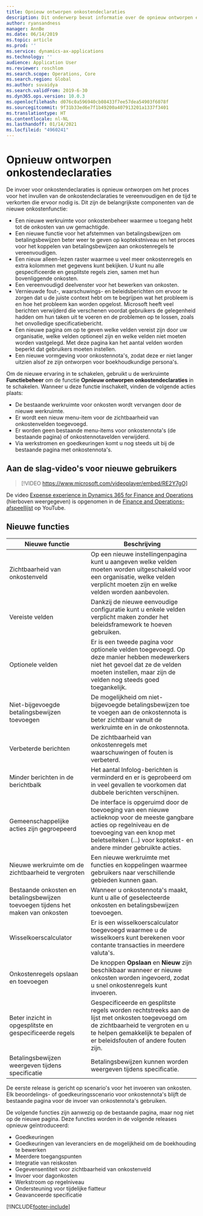 ```yaml
---
title: Opnieuw ontworpen onkostendeclaraties
description: Dit onderwerp bevat informatie over de opnieuw ontworpen ervaring voor het invoeren van onkostendeclaraties in Microsoft Dynamics 365 Finance. De nieuwe ervaring vereenvoudigt het proces van het invullen van onkostendeclaraties en verkort de tijd die nodig is.
author: ryansandness
manager: AnnBe
ms.date: 06/14/2019
ms.topic: article
ms.prod: ''
ms.service: dynamics-ax-applications
ms.technology: ''
audience: Application User
ms.reviewer: roschlom
ms.search.scope: Operations, Core
ms.search.region: Global
ms.author: suvaidya
ms.search.validFrom: 2019-6-30
ms.dyn365.ops.version: 10.0.3
ms.openlocfilehash: d076c0a596940cb08433f7ee57dea54903f6078f
ms.sourcegitcommit: 9f31b33ed6e7f1b49200a407913201a1337f3401
ms.translationtype: HT
ms.contentlocale: nl-NL
ms.lasthandoff: 01/14/2021
ms.locfileid: "4960241"
---
```

# <a name="redesigned-expense-reports"></a>Opnieuw ontworpen onkostendeclaraties

De invoer voor onkostendeclaraties is opnieuw ontworpen om het proces voor het invullen van de onkostendeclaraties te vereenvoudigen en de tijd te verkorten die ervoor nodig is. Dit zijn de belangrijkste componenten van de nieuwe onkostenfunctie:

- Een nieuwe werkruimte voor onkostenbeheer waarmee u toegang hebt tot de onkosten van uw gemachtigde.
- Een nieuwe functie voor het afstemmen van betalingsbewijzen om betalingsbewijzen beter weer te geven op koptekstniveau en het proces voor het koppelen van betalingsbewijzen aan onkostenregels te vereenvoudigen.
- Een nieuw alleen-lezen raster waarmee u veel meer onkostenregels en extra kolommen met gegevens kunt bekijken. U kunt nu alle gespecificeerde en gesplitste regels zien, samen met hun bovenliggende onkosten.
- Een vereenvoudigd deelvenster voor het bewerken van onkosten.
- Vernieuwde fout-, waarschuwings- en beleidsberichten om ervoor te zorgen dat u de juiste context hebt om te begrijpen wat het probleem is en hoe het probleem kan worden opgelost. Microsoft heeft veel berichten verwijderd die verschenen voordat gebruikers de gelegenheid hadden om hun taken uit te voeren en de problemen op te lossen, zoals het onvolledige specificatiebericht.
- Een nieuwe pagina om op te geven welke velden vereist zijn door uw organisatie, welke velden optioneel zijn en welke velden niet moeten worden vastgelegd. Met deze pagina kan het aantal velden worden beperkt dat gebruikers moeten instellen.
- Een nieuwe vormgeving voor onkostennota's, zodat deze er niet langer uitzien alsof ze zijn ontworpen voor boekhoudkundige persona's.

Om de nieuwe ervaring in te schakelen, gebruikt u de werkruimte **Functiebeheer** om de functie **Opnieuw ontworpen onkostendeclaraties** in te schakelen. Wanneer u deze functie inschakelt, vinden de volgende acties plaats:

- De bestaande werkruimte voor onkosten wordt vervangen door de nieuwe werkruimte.
- Er wordt een nieuw menu-item voor de zichtbaarheid van onkostenvelden toegevoegd.
- Er worden geen bestaande menu-items voor onkostennota's (de bestaande pagina) of onkostennotavelden verwijderd.
- Via werkstromen en goedkeuringen komt u nog steeds uit bij de bestaande pagina met onkostennota's.

## <a name="getting-started-video-for-new-users"></a>Aan de slag-video's voor nieuwe gebruikers

> [!VIDEO https://www.microsoft.com/videoplayer/embed/RE2Y7gO]

De video [Expense experience in Dynamics 365 for Finance and Operations](https://youtu.be/Ocy-MsTvEE0) (hierboven weergegeven) is opgenomen in de [Finance and Operations-afspeellijst](https://www.youtube.com/playlist?list=PLcakwueIHoT_SYfIaPGoOhloFoCXiUSyW) op YouTube.

## <a name="new-features"></a>Nieuwe functies

| Nieuwe functie | Beschrijving |
|---|----|
| Zichtbaarheid van onkostenveld | Op een nieuwe instellingenpagina kunt u aangeven welke velden moeten worden uitgeschakeld voor een organisatie, welke velden verplicht moeten zijn en welke velden worden aanbevolen. |
| Vereiste velden | Dankzij de nieuwe eenvoudige configuratie kunt u enkele velden verplicht maken zonder het beleidsframework te hoeven gebruiken. |
| Optionele velden | Er is een tweede pagina voor optionele velden toegevoegd. Op deze manier hebben medewerkers niet het gevoel dat ze de velden moeten instellen, maar zijn de velden nog steeds goed toegankelijk. |
| Niet-bijgevoegde betalingsbewijzen toevoegen | De mogelijkheid om niet-bijgevoegde betalingsbewijzen toe te voegen aan de onkostennota is beter zichtbaar vanuit de werkruimte en in de onkostennota. |
| Verbeterde berichten | De zichtbaarheid van onkostenregels met waarschuwingen of fouten is verbeterd. |
| Minder berichten in de berichtbalk| Het aantal Infolog-berichten is verminderd en er is geprobeerd om in veel gevallen te voorkomen dat dubbele berichten verschijnen. |
| Gemeenschappelijke acties zijn gegroepeerd | De interface is opgeruimd door de toevoeging van een nieuwe actieknop voor de meeste gangbare acties op regelniveau en de toevoeging van een knop met beletselteken (...) voor koptekst- en andere minder gebruikte acties. |
| Nieuwe werkruimte om de zichtbaarheid te vergroten | Een nieuwe werkruimte met functies en koppelingen waarmee gebruikers naar verschillende gebieden kunnen gaan. |
| Bestaande onkosten en betalingsbewijzen toevoegen tijdens het maken van onkosten | Wanneer u onkostennota's maakt, kunt u alle of geselecteerde onkosten en betalingsbewijzen toevoegen. |
| Wisselkoerscalculator | Er is een wisselkoerscalculator toegevoegd waarmee u de wisselkoers kunt berekenen voor contante transacties in meerdere valuta's. |
| Onkostenregels opslaan en toevoegen | De knoppen **Opslaan** en **Nieuw** zijn beschikbaar wanneer er nieuwe onkosten worden ingevoerd, zodat u snel onkostenregels kunt invoeren. |
| Beter inzicht in opgesplitste en gespecificeerde regels | Gespecificeerde en gesplitste regels worden rechtstreeks aan de lijst met onkosten toegevoegd om de zichtbaarheid te vergroten en u te helpen gemakkelijk te bepalen of er beleidsfouten of andere fouten zijn. |
| Betalingsbewijzen weergeven tijdens specificatie | Betalingsbewijzen kunnen worden weergeven tijdens specificatie. |

De eerste release is gericht op scenario's voor het invoeren van onkosten. Elk beoordelings- of goedkeuringsscenario voor onkostennota's blijft de bestaande pagina voor de invoer van onkostennota's gebruiken.

De volgende functies zijn aanwezig op de bestaande pagina, maar nog niet op de nieuwe pagina. Deze functies worden in de volgende releases opnieuw geïntroduceerd:

- Goedkeuringen
- Goedkeuringen van leveranciers en de mogelijkheid om de boekhouding te bewerken
- Meerdere toegangspunten
- Integratie van reiskosten
- Gegevensentiteit voor zichtbaarheid van onkostenveld
- Invoer voor dagonkosten
- Werkstroom op regelniveau
- Ondersteuning voor tijdelijke fiatteur
- Geavanceerde specificatie


[!INCLUDE[footer-include](../includes/footer-banner.md)]